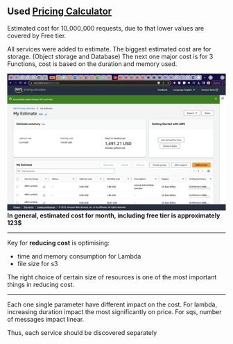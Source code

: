 ## Used [Pricing Calculator](https://calculator.aws/)
Estimated cost for 10_000_000 requests, due to that lower values are covered by Free tier.

All services were added to estimate. 
The biggest estimated cost are for storage. (Object storage and Database)
The next one major cost is for 3 Functions, cost is based on the duration and memory used.

![expected_cost_general.png](images_hw8_cp%2Fexpected_cost_general.png)
**In general, estimated cost for month, including free tier is approximately 123$** 

---
Key for **reducing cost** is optimising:
- time and memory consumption for Lambda
- file size for s3

The right choice of certain size of resources is one of the most important things in reducing cost.

---
Each one single parameter have different impact on the cost.
For lambda, increasing duration impact the most significantly on price.
For sqs, number of messages impact linear.

Thus, each service should be discovered separately